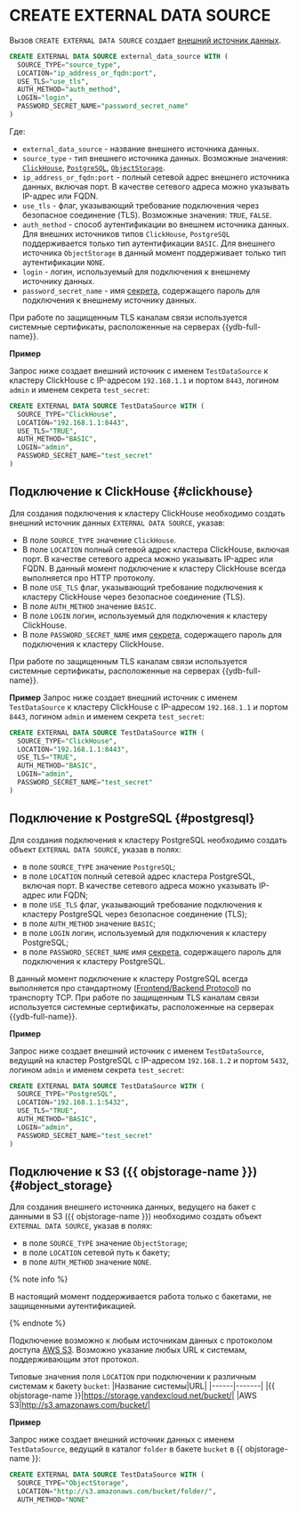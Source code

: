 # CREATE EXTERNAL DATA SOURCE

Вызов `CREATE EXTERNAL DATA SOURCE` создает [внешний источник данных](../../../concepts/datamodel/external_data_source.md).

```sql
CREATE EXTERNAL DATA SOURCE external_data_source WITH (
  SOURCE_TYPE="source_type",
  LOCATION="ip_address_or_fqdn:port",
  USE_TLS="use_tls",
  AUTH_METHOD="auth_method",
  LOGIN="login",
  PASSWORD_SECRET_NAME="password_secret_name"
)
```

Где:
* `external_data_source` - название внешнего источника данных.
* `source_type` - тип внешнего источника данных. Возможные значения: [`ClickHouse`](#clickhouse), [`PostgreSQL`](#postgresql), [`ObjectStorage`](#object_storage).
* `ip_address_or_fqdn:port` - полный сетевой адрес внешнего источника данных, включая порт. В качестве сетевого адреса можно указывать IP-адрес или FQDN.
* `use_tls` - флаг, указывающий требование подключения через безопасное соединение (TLS). Возможные значения: `TRUE`, `FALSE`.
* `auth_method` - способ аутентификации во внешнем источника данных. Для внешних источников типов `ClickHouse`, `PostgreSQL` поддерживается только тип аутентификации `BASIC`. Для внешнего источника `ObjectStorage` в данный момент поддерживает только тип аутентификации `NONE`.
* `login` - логин, используемый для подключения к внешнему источнику данных.
* `password_secret_name` - имя [секрета](../../../concepts/datamodel/secrets.md), содержащего пароль для подключения к внешнему источнику данных.

При работе по защищенным TLS каналам связи используется системные сертификаты, расположенные на серверах {{ydb-full-name}}.

**Пример**

Запрос ниже создает внешний источник с именем `TestDataSource` к кластеру ClickHouse c IP-адресом `192.168.1.1` и портом `8443`, логином `admin` и именем секрета `test_secret`:

```sql
CREATE EXTERNAL DATA SOURCE TestDataSource WITH (
  SOURCE_TYPE="ClickHouse",
  LOCATION="192.168.1.1:8443",
  USE_TLS="TRUE",
  AUTH_METHOD="BASIC",
  LOGIN="admin",
  PASSWORD_SECRET_NAME="test_secret"
)
```

## Подключение к ClickHouse {#clickhouse}

Для создания подключения к кластеру ClickHouse необходимо создать внешний источник данных `EXTERNAL DATA SOURCE`, указав:
- В поле `SOURCE_TYPE` значение `ClickHouse`.
- В поле `LOCATION` полный сетевой адрес кластера ClickHouse, включая порт. В качестве сетевого адреса можно указывать IP-адрес или FQDN. В данный момент подключение к кластеру ClickHouse всегда выполняется про HTTP протоколу.
- В поле `USE_TLS` флаг, указывающий требование подключения к кластеру ClickHouse через безопасное соединение (TLS).
- В поле `AUTH_METHOD` значение `BASIC`.
- В поле `LOGIN` логин, используемый для подключения к кластеру ClickHouse.
- В поле `PASSWORD_SECRET_NAME` имя [секрета](../../../concepts/datamodel/secrets.md), содержащего пароль для подключения к кластеру ClickHouse.

При работе по защищенным TLS каналам связи используется системные сертификаты, расположенные на серверах {{ydb-full-name}}.

**Пример**
Запрос ниже создает внешний источник с именем `TestDataSource` к кластеру ClickHouse c IP-адресом `192.168.1.1` и портом `8443`, логином `admin` и именем секрета `test_secret`:
```sql
CREATE EXTERNAL DATA SOURCE TestDataSource WITH (
  SOURCE_TYPE="ClickHouse",
  LOCATION="192.168.1.1:8443",
  USE_TLS="TRUE",
  AUTH_METHOD="BASIC",
  LOGIN="admin",
  PASSWORD_SECRET_NAME="test_secret"
)
```

## Подключение к PostgreSQL {#postgresql}

Для создания подключения к кластеру PostgreSQL необходимо создать объект `EXTERNAL DATA SOURCE`, указав в полях:
- в поле `SOURCE_TYPE` значение `PostgreSQL`;
- в поле `LOCATION` полный сетевой адрес кластера PostgreSQL, включая порт. В качестве сетевого адреса можно указывать IP-адрес или FQDN;
- в поле `USE_TLS` флаг, указывающий требование подключения к кластеру PostgreSQL через безопасное соединение (TLS);
- в поле `AUTH_METHOD` значение `BASIC`;
- в поле `LOGIN` логин, используемый для подключения к кластеру PostgreSQL;
- в поле `PASSWORD_SECRET_NAME` имя [секрета](../../../concepts/datamodel/secrets.md), содержащего пароль для подключения к кластеру PostgreSQL.

В данный момент подключение к кластеру PostgreSQL всегда выполняется про стандартному ([Frontend/Backend Protocol](https://www.postgresql.org/docs/current/protocol.html)) по транспорту TCP. При работе по защищенным TLS каналам связи используется системные сертификаты, расположенные на серверах {{ydb-full-name}}.

**Пример**

Запрос ниже создает внешний источник с именем `TestDataSource`, ведущий на кластер PostgreSQL c IP-адресом `192.168.1.2` и портом `5432`, логином `admin` и именем секрета `test_secret`:
```sql
CREATE EXTERNAL DATA SOURCE TestDataSource WITH (
  SOURCE_TYPE="PostgreSQL",
  LOCATION="192.168.1.1:5432",
  USE_TLS="TRUE",
  AUTH_METHOD="BASIC",
  LOGIN="admin",
  PASSWORD_SECRET_NAME="test_secret"
)
```

## Подключение к S3 ({{ objstorage-name }}) {#object_storage}

Для создания внешнего источника данных, ведущего на бакет с данными в S3 ({{ objstorage-name }}) необходимо создать объект `EXTERNAL DATA SOURCE`, указав в полях:
- в поле `SOURCE_TYPE` значение `ObjectStorage`;
- в поле `LOCATION` сетевой путь к бакету;
- в поле `AUTH_METHOD` значение `NONE`.

{% note info %}

В настоящий момент поддерживается работа только с бакетами, не защищенными аутентификацией.

{% endnote %}

Подключение возможно к любым источникам данных с протоколом доступа [AWS S3](https://docs.aws.amazon.com/AmazonS3/latest/API/Welcome.html). Возможно указание любых URL к системам, поддерживающим этот протокол.

Типовые значения поля `LOCATION` при подключении к различным системам к бакету `bucket`:
|Название системы|URL|
|------|-------|
|{{ objstorage-name }}|https://storage.yandexcloud.net/bucket/|
|AWS S3|http://s3.amazonaws.com/bucket/|

**Пример**

Запрос ниже создает внешний источник данных с именем `TestDataSource`, ведущий в каталог `folder` в бакете `bucket` в {{ objstorage-name }}:
```sql
CREATE EXTERNAL DATA SOURCE TestDataSource WITH (
  SOURCE_TYPE="ObjectStorage",
  LOCATION="http://s3.amazonaws.com/bucket/folder/",
  AUTH_METHOD="NONE"
```

